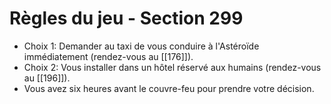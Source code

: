 # Règles du jeu - Section 299

- Choix 1: Demander au taxi de vous conduire à l'Astéroïde immédiatement (rendez-vous au [[176]]).
- Choix 2: Vous installer dans un hôtel réservé aux humains (rendez-vous au [[196]]).
- Vous avez six heures avant le couvre-feu pour prendre votre décision.